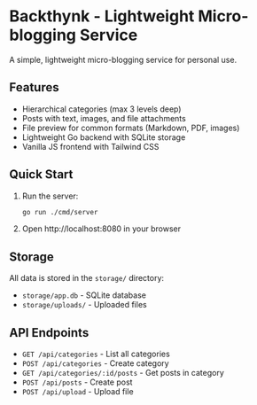 # Backthynk - Lightweight Micro-blogging Service

A simple, lightweight micro-blogging service for personal use.

## Features

- Hierarchical categories (max 3 levels deep)
- Posts with text, images, and file attachments
- File preview for common formats (Markdown, PDF, images)
- Lightweight Go backend with SQLite storage
- Vanilla JS frontend with Tailwind CSS

## Quick Start

1. Run the server:
   ```bash
   go run ./cmd/server
   ```

2. Open http://localhost:8080 in your browser

## Storage

All data is stored in the `storage/` directory:
- `storage/app.db` - SQLite database
- `storage/uploads/` - Uploaded files

## API Endpoints

- `GET /api/categories` - List all categories
- `POST /api/categories` - Create category
- `GET /api/categories/:id/posts` - Get posts in category
- `POST /api/posts` - Create post
- `POST /api/upload` - Upload file